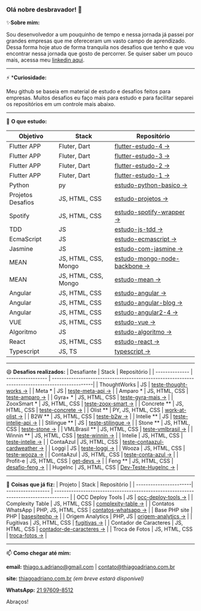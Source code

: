 ### Olá nobre desbravador! 👋

✨**Sobre mim:**

Sou desenvolvedor a um pouquinho de tempo e nessa jornada já passei por grandes empresas que me ofereceram um vasto campo de aprendizado.
Dessa forma hoje atuo de forma tranquila nos desafios que tenho e que vou encontrar nessa jornada que gosto de percorrer.
Se quiser saber um pouco mais, acessa meu [linkedin aqui](https://www.linkedin.com/in/thiagoadriano/).

---

⚡ ***Curiosidade:**

Meu github se baseia em material de estudo e desafíos feitos para empresas. 
Muitos desafios eu faço mais para estudo e para facilitar separei os repositórios em um controle mais abaixo.

---

🌱 **O que estudo:**

| Objetivo          | Stack                | Repositório                                                                                 |
| ----------------- | -------------------- | ------------------------------------------------------------------------------------------- |
| Flutter APP       | Fluter, Dart         | [flutter-estudo-4 →](https://github.com/thiagoadriano/flutter-estudo-4)                     |
| Flutter APP       | Fluter, Dart         | [flutter-estudo-3 →](https://github.com/thiagoadriano/flutter-estudo-3)                     |
| Flutter APP       | Fluter, Dart         | [flutter-estudo-2 →](https://github.com/thiagoadriano/flutter-estudo-2)                     |
| Flutter APP       | Fluter, Dart         | [flutter-estudo-1 →](https://github.com/thiagoadriano/flutter-estudo-1)                     |
| Python            | py                   | [estudo-python-basico →](https://github.com/thiagoadriano/estudo-python-basico)             |
| Projetos Desafios | JS, HTML, CSS        | [estudo-projetos →](https://github.com/thiagoadriano/estudo-projetos)                       |
| Spotify           | JS, HTML, CSS        | [estudo-spotify-wrapper →](https://github.com/thiagoadriano/estudo-spotify-wrapper)         |
| TDD               | JS                   | [estudo-js-tdd →](https://github.com/thiagoadriano/estudo-js-tdd)                           |
| EcmaScript        | JS                   | [estudo-ecmascript →](https://github.com/thiagoadriano/estudo-ecmascript)                   |
| Jasmine           | JS                   | [estudo-com-jasmine →](https://github.com/thiagoadriano/estudo-com-jasmine)                 |
| MEAN              | JS, HTML, CSS, Mongo | [estudo-mongo-node-backbone →](https://github.com/thiagoadriano/estudo-mongo-node-backbone) |
| MEAN              | JS, HTML, CSS, Mongo | [estudo-mean →](https://github.com/thiagoadriano/estudo-mean)                               |
| Angular           | JS, HTML, CSS        | [estudo-angular →](https://github.com/thiagoadriano/estudo-angular)                         |
| Angular           | JS, HTML, CSS        | [estudo-angular-blog →](https://github.com/thiagoadriano/estudo-angular-blog)               |
| Angular           | JS, HTML, CSS        | [estudo-angular2-4 →](https://github.com/thiagoadriano/estudo-angular2-4)                   |
| VUE               | JS, HTML, CSS        | [estudo-vue →](https://github.com/thiagoadriano/estudo-vue)                                 |
| Algoritmo         | JS                   | [estudo-algoritmo →](https://github.com/thiagoadriano/estudo-algoritmo)                     |
| React             | JS, HTML, CSS        | [estudo-react →](https://github.com/thiagoadriano/estudo-react)                             |
| Typescript        | JS, TS               | [typescript →](https://github.com/thiagoadriano/estudo-typescript)                          |

---

😄 **Desafios realizados:**
| Desafiante     | Stack             | Repositório                                                                                    |
| -------------- | ----------------- | -----------------------------------------------------------------------------------------------|
| ThoughtWorks   | JS                | [teste-thought-works →](https://github.com/thiagoadriano/teste-thought-works)                  |
| Meta *         | JS                | [teste-meta-api →](https://github.com/thiagoadriano/teste-meta-api)                            |
| Amparo *       | JS, HTML, CSS     | [teste-amparo →](https://github.com/thiagoadriano/teste-amparo)                                |
| Gyra+ *        | JS, HTML, CSS     | [teste-gyra-mais →](https://github.com/thiagoadriano/teste-gyra-mais)                          |
| ZooxSmart *    | JS, HTML, CSS     | [teste-zoox-smart →](https://github.com/thiagoadriano/teste-zoox-smart)                        |
| Concrete **    | JS, HTML, CSS     | [teste-concrete →](https://github.com/thiagoadriano/teste-concrete)                            |
| Olist **       | PY, JS, HTML, CSS | [work-at-olist →](https://github.com/thiagoadriano/work-at-olist)                              |
| B2W **         | JS, HTML, CSS     | [teste-b2w →](https://github.com/thiagoadriano/teste-b2w)                                      |
| Intelie **     | JS                | [teste-intelie-api →](https://github.com/thiagoadriano/teste-intelie-api)                      |
| Stilingue **   | JS                | [teste-stilingue →](https://github.com/thiagoadriano/teste-stilingue)                          |
| Stone **       | JS, HTML, CSS     | [teste-stone →](https://github.com/thiagoadriano/teste-stone)                                  |
| VMLBrasil **   | JS, HTML, CSS     | [teste-vmlbrasil →](https://github.com/thiagoadriano/teste-vmlbrasil)                          |
| Winnin **      | JS, HTML, CSS     | [teste-winnin →](https://github.com/thiagoadriano/teste-winnin)                                |
| Intelie        | JS, HTML, CSS     | [teste-intelie →](https://github.com/thiagoadriano/teste-intelie)                              |
| ContaAzul      | JS, HTML, CSS     | [teste-contaazul-cardweather →](https://github.com/thiagoadriano/teste-contaazul-cardweather)  |
| Loggi          | JS                | [teste-loggi →](https://github.com/thiagoadriano/teste-loggi)                                  |
| Wooza          | JS, HTML, CSS     | [teste-wooza →](https://github.com/thiagoadriano/teste-wooza)                                  |
| ContaAzul      | JS, HTML, CSS     | [teste-conta-azul →](https://github.com/thiagoadriano/teste-conta-azul)                        |
| Profit-e       | JS, HTML, CSS     | [get-devs →](https://github.com/thiagoadriano/get-devs)                                        |
| Feng **        | JS, HTML, CSS     | [desafio-feng →](https://github.com/thiagoadriano/desafio-feng)                                |
| HugeInc        | JS, HTML, CSS     | [Dev-Teste-HugeInc →](https://github.com/thiagoadriano/Dev-Teste-HugeInc)                      |

---


🔭 **Coisas que já fiz:**
| Projeto                | Stack              | Repositório                                                                          |
| -----------------------| ------------------ | ------------------------------------------------------------------------------------ |
| OCC Deploy Tools       | JS                 | [occ-deploy-tools →](https://github.com/thiagoadriano/occ-deploy-tools)              |
| Complexity Table       | JS, HTML, CSS      | [complexity-table →](https://github.com/thiagoadriano/complexity-table)              |
| Contatos WhatsApp      | PHP, JS, HTML, CSS | [contatos-whatsapp →](https://github.com/thiagoadriano/contatos-whatsapp)            |
| Base PHP site          | PHP                | [basesitephp →](https://github.com/thiagoadriano/basesitephp)                        |
| Origem Analytics       | PHP, JS            | [origem-analytics →](https://github.com/thiagoadriano/origem-analytics)              |
| Fugitivas              | JS, HTML, CSS      | [fugitivas →](https://github.com/thiagoadriano/fugitivas)                            |
| Contador de Caracteres | JS, HTML, CSS      | [contador-de-caracteres →](https://github.com/thiagoadriano/contador-de-caracteres)  |
| Troca de Fotos         | JS, HTML, CSS      | [troca-fotos →](https://github.com/thiagoadriano/troca-fotos)                        |

---

📫 **Como chegar até mim:**

**email:** [thiago.s.adriano@gmail.com](mailto:thiago.s.adriano@gmail.com?subject=Encontrei%20seu%20github%20e%20preciso%20falar%20com%20você) | [contato@thiagoadriano.com.br](mailto:contato@thiagoadriano.com.br?subject=Encontrei%20seu%20github%20e%20preciso%20falar%20com%20você)

**site:** [thiagoadriano.com.br](https://thiagoadriano.com.br) *(em breve estará disponível)*

**WhatsApp:** [21 97609-8512](https://api.whatsapp.com/send?phone=5521976098512&text=Ol%C3%A1%20tudo%20bem!%20Encontrei%20o%20seu%20perfil%20no%20Github.%20Podemos%20conversar%20sobre%20suas%20Skills%3F)

Abraços!

<!--
**thiagoadriano/thiagoadriano** is a ✨ _special_ ✨ repository because its `README.md` (this file) appears on your GitHub profile.

- 🔭 Atualmente estou trabalhando em ...
- 🌱 Atualmente estou aprendendo ...
- 👯 Estou procurando colaborar em ...
- 🤔 Estou procurando ajuda com ...
- 💬 Pergunte-me sobre ...
- 📫 Como chegar até mim: ...
- 😄 Pronomes: ...
- ⚡ Curiosidade: ...

Smilys
https://gist.github.com/rxaviers/7360908#file-gistfile1-md

-->
